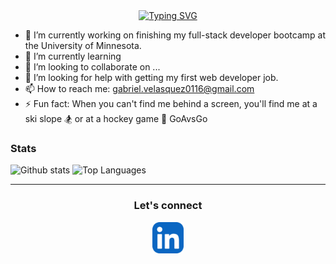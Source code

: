 <div align=center>
    <a href="https://git.io/typing-svg"><img src="https://readme-typing-svg.herokuapp.com?font=Fira+Code&duration=5000&pause=500&color=0099ff&center=true&vCenter=true&width=500&lines=Hi!+I'm+Gabe;Mobile+first+builds;User+friendly+UI" alt="Typing SVG" /></a>
</div>

- 🔭 I’m currently working on finishing my full-stack developer bootcamp at the University of Minnesota.
- 🌱 I’m currently learning 
- 👯 I’m looking to collaborate on ...
- 🤔 I’m looking for help with getting my first web developer job. 
- 📫 How to reach me: gabriel.velasquez0116@gmail.com
- ⚡ Fun fact: When you can't find me behind a screen, you'll find me at a ski slope 🏂 or at a hockey game 🏒 GoAvsGo


### Stats
![Github stats](https://github-readme-stats.vercel.app/api?username=gabe-velasquez&count_private=true)
![Top Languages](https://github-readme-stats-anuraghazra1.vercel.app/api/top-langs/?username=gabe-velasquez&theme=dark&hide_border=false&no-bg=true&no-frame=true&langs_count=10)

---
<h3 align="center">Let's connect</h3>
<p align="center">
<a href="https://linkedin.com/in/gabe-velasquez-" target="blank"><img align="center" src="https://github.com/tandpfun/skill-icons/blob/main/icons/LinkedIn.svg" alt="gabe-velasquez" height="50" width="50" /></a>
